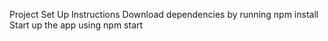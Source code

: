 Project Set Up Instructions
Download dependencies by running npm install
Start up the app using npm start
